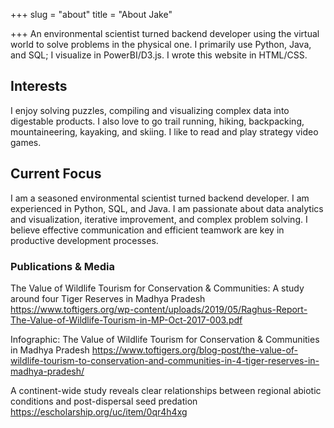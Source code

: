 +++
slug = "about"
title = "About Jake"

+++
An environmental scientist turned backend developer using the virtual world to solve problems in the physical one. I primarily use Python, Java, and SQL; I visualize in PowerBI/D3.js. I wrote this website in HTML/CSS.

## Interests 

I enjoy solving puzzles, compiling and visualizing complex data into digestable products. I also love to go trail running, hiking, backpacking, mountaineering, kayaking, and skiing. I like to read and play strategy video games.

## Current Focus

I am a seasoned environmental scientist turned backend developer. I am experienced in Python, SQL, and Java. I am passionate about data analytics and visualization, iterative improvement, and complex problem solving. I believe effective communication and efficient teamwork are key in productive development processes.

### Publications & Media

The Value of Wildlife Tourism for Conservation & Communities: A study around four Tiger Reserves in Madhya Pradesh
https://www.toftigers.org/wp-content/uploads/2019/05/Raghus-Report-The-Value-of-Wildlife-Tourism-in-MP-Oct-2017-003.pdf

Infographic: The Value of Wildlife Tourism for Conservation & Communities in Madhya Pradesh
https://www.toftigers.org/blog-post/the-value-of-wildlife-tourism-to-conservation-and-communities-in-4-tiger-reserves-in-madhya-pradesh/
							
A continent-wide study reveals clear relationships between regional abiotic conditions and post-dispersal seed predation
https://escholarship.org/uc/item/0qr4h4xg 
